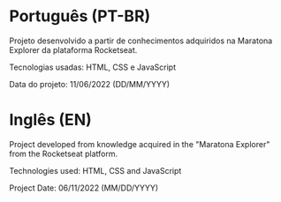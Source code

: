 # Português (PT-BR)
Projeto desenvolvido a partir de conhecimentos adquiridos na Maratona Explorer da plataforma Rocketseat.

Tecnologias usadas: HTML, CSS e JavaScript

Data do projeto: 11/06/2022 (DD/MM/YYYY)

# Inglês (EN)
Project developed from knowledge acquired in the "Maratona Explorer" from the Rocketseat platform.

Technologies used: HTML, CSS and JavaScript

Project Date: 06/11/2022 (MM/DD/YYYY)
